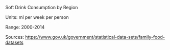 Soft Drink Consumption by Region

Units:
	ml per week per person

Range:
	2000-2014

Sources:
	https://www.gov.uk/government/statistical-data-sets/family-food-datasets